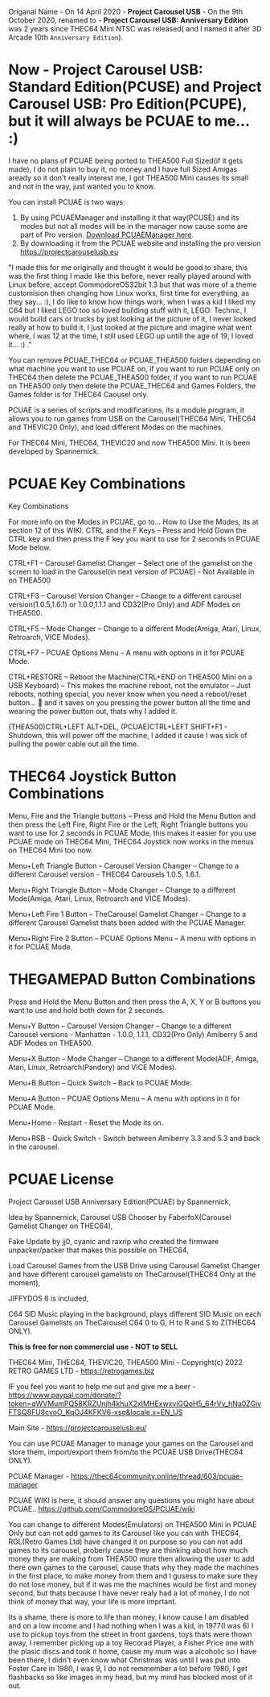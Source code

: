 Origanal Name - On 14 April 2020 - **Project Carousel USB** - On the 9th October 2020, renamed to - **Project Carousel USB: Anniversary Edition** was 2 years since THEC64 Mini NTSC was released( and I named it after 3D Arcade 10th `Anniversary Edition`).

# Now - Project Carousel USB: Standard Edition(PCUSE) and Project Carousel USB: Pro Edition(PCUPE), but it will always be PCUAE to me... :)

I have no plans of PCUAE being ported to THEA500 Full Sized(if it gets made), I do not plain to buy it, no money and I have full Sized Amigas aready so it don't really interest me, I got THEA500 Mini causes its small and not in the way, just wanted you to know.

You can install PCUAE is two ways:
1. By using PCUAEManager and installing it that way(PCUSE) and its modes but not all modes will be in the manager now cause some are part of Pro version. [Download PCUAEManager here](https://1drv.ms/u/s!AsiWKsjhQ2jelNJtFoF1RSaRBwx5Iw?e=3s5Ja5).
2. By downloading it from the PCUAE website and installing the pro version https://projectcarouselusb.eu 

"I made this for me originally and thought it would be good to share, this was the first thing I made like this before, never really played around with Linux before, accept CommodoreOS32bit 1.3 but that was more of a theme customision then changing how Linux works, first time for everything, as they say... :), I do like to know how things work, when I was a kid I liked my C64 but I liked LEGO too so loved building stuff with it, LEGO: Technic, I would build cars or trucks by just looking at the picture of it, I never looked really at how to build it, I just looked at the picture and imagine what went where, I was 12 at the time, I still used LEGO up untill the age of 19, I loved it... :) ."

You can remove PCUAE_THEC64 or PCUAE_THEA500 folders depending on what machine you want to use PCUAE on, if you want to run PCUAE only on THEC64 then delete the PCUAE_THEA500 folder, if you want to run PCUAE on THEA500 only then delete the PCUAE_THEC64 and Games Folders, the Games folder is for THEC64 Caousel only.

PCUAE is a series of scripts and modifications, its a module program, it allows you to run games from USB on the Carousel(THEC64 Mini, THEC64 and THEVIC20 Only), and load different Modes on the machines.

For THEC64 Mini, THEC64, THEVIC20 and now THEA500 Mini. It is been developed by Spannernick.

PCUAE Key Combinations
=======================
Key Combinations

For more info on the Modes in PCUAE, go to... How to Use the Modes, its at section 12 of this WIKI. CTRL and the F Keys – Press and Hold Down the CTRL key and then press the F key you want to use for 2 seconds in PCUAE Mode below.

CTRL+F1 – Carousel Gamelist Changer – Select one of the gamelist on the screen to load in the Carousel(in next version of PCUAE) - Not Available in on THEA500

CTRL+F3 – Carousel Version Changer – Change to a different carousel version(1.0.5,1.6.1) or 1.0.0,1.1.1 and CD32(Pro Only) and ADF Modes on THEA500. 

CTRL+F5 – Mode Changer – Change to a different Mode(Amiga, Atari, Linux, Retroarch, VICE Modes). 

CTRL+F7 – PCUAE Options Menu – A menu with options in it for PCUAE Mode.

CTRL+RESTORE – Reboot the Machine(CTRL+END on THEA500 Mini on a USB Keyboard) – This makes the machine reboot, not the emulator – Just reboots, nothing special, you never know when you need a reboot/reset button… 🙂 and it saves on you pressing the power button all the time and wearing the power button out, thats why I added it.

(THEA500)CTRL+LEFT ALT+DEL, (PCUAE)CTRL+LEFT SHIFT+F1 - Shutdown, this will power off the machine, I added it cause I was sick of pulling the power cable out all the time.


THEC64 Joystick Button Combinations
======================================

Menu, Fire and the Triangle buttons – Press and Hold the Menu Button and then press the Left Fire, Right Fire or the Left, Right Triangle buttons you want to use for 2 seconds in PCUAE Mode, this makes it easier for you use PCUAE mode on THEC64 Mini, THEC64 Joystick now works in the menus on THEC64 Mini too now.

Menu+Left Triangle Button – Carousel Version Changer – Change to a different Carousel version - THEC64 Carousels 1.0.5, 1.6.1.

Menu+Right Triangle Button – Mode Changer – Change to a different Mode(Amiga, Atari, Linux, Retroarch and VICE Modes).

Menu+Left Fire 1 Button – TheCarousel Gamelist Changer – Change to a different Carousel Gamelist thats been added with the PCUAE Manager.

Menu+Right Fire 2 Button – PCUAE Options Menu – A menu with options in it for PCUAE Mode.



THEGAMEPAD Button Combinations
===============================

Press and Hold the Menu Button and then press the A, X, Y or B buttons you want to use and hold both down for 2 seconds.

Menu+Y Button – Carousel Version Changer – Change to a different Carousel versions - Manhattan - 1.0.0, 1.1.1, CD32(Pro Only) Amiberry 5 and ADF Modes on THEA500.

Menu+X Button – Mode Changer – Change to a different Mode(ADF, Amiga, Atari, Linux, Retroarch(Pandory) and VICE Modes).

Menu+B Button – Quick Switch – Back to PCUAE Mode.

Menu+A Button – PCUAE Options Menu – A menu with options in it for PCUAE Mode.

Menu+Home - Restart - Reset the Mode its on.

Menu+RSB - Quick Switch - Switch between Amiberry 3.3 and 5.3 and back in the carousel.



PCUAE License
==============

Project Carousel USB Anniversary Edition(PCUAE) by Spannernick, 

Idea by Spannernick, Carousel USB Chooser by FaberfoX(Carousel Gamelist Changer on THEC64), 

Fake Update by jj0, cyanic and raxrip who created the firmware unpacker/packer that makes this possible on THEC64, 

Load Carousel Games from the USB Drive using Carousel Gamelist Changer and have different carousel gamelists on TheCarousel(THEC64 Only at the moment), 

JIFFYDOS 6 is included, 

C64 SID Music playing in the background, plays different SID Music on each Carousel Gamelists on TheCarousel C64 0 to G, H to R and S to Z(THEC64 ONLY).

**This is free for non commercial use - NOT to SELL**

THEC64 Mini, THEC64, THEVIC20, THEA500 Mini - Copyright(c) 2022 RETRO GAMES LTD - https://retrogames.biz


IF you feel you want to help me out and give me a beer - https://www.paypal.com/donate/?token=qWVMumPQ58KRZUnjh4khuX2xIMHExwxviGQoH5_64rVv_hNa0ZGivFTSQ8FU8cvoO_KqOJ4KFKV6-xsq&locale.x=EN_US

Main Site - https://projectcarouselusb.eu/

You can use PCUAE Manager to manage your games on the Carousel and store them, import/export them from/to the PCUAE USB Drive(THEC64 ONLY).

PCUAE Manager - https://thec64community.online/thread/603/pcuae-manager

PCUAE WIKI is here, it should answer any questions you might have about PCUAE.. https://github.com/CommodoreOS/PCUAE/wiki

You can change to different Modes(Emulators) on THEA500 Mini in PCUAE Only but can not add games to its Carousel like you can with THEC64, RGL(Retro Games Ltd) have changed it on purpose so you can not add games to its carousel, proberly cause they are thinking about how much money they are making from THEA500 more then allowing the user to add there own games to the carousel, cause thats why they made the machines in the first place, to make money from them and I gusess to make sure they do not lose money, but if it was me the machines would be first and money second, but thats because I have never realy had a lot of money, I do not think of money that way, your life is more imprtant.

Its a shame, there is more to life than money, I know cause I am disabled and on a low income and I had nothing when I was a kid, in 1977(I was 6) I use to pickup toys from the street in front gardens, toys thats were thown away, I remember picking up a toy Recorad Player, a Fisher Price one with the plasic discs and took it home, cause my mum was a alcoholic so I have been there, I didn't even know what Christmas was until I was put into Foster Care in 1980, I was 9, I do not remmember a lot before 1980, I get flashbacks so like images in my head, but my mind has blocked most of it out.
